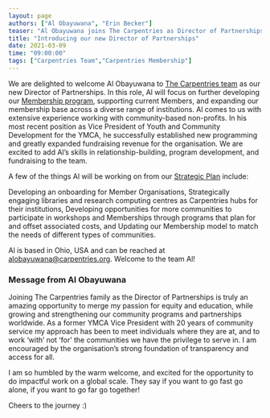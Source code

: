 ```yaml
---
layout: page
authors: ["Al Obayuwana", "Erin Becker"]
teaser: "Al Obayuwana joins The Carpentries as Director of Partnerships"
title: "Introducing our new Director of Partnerships"
date: 2021-03-09
time: "09:00:00"
tags: ["Carpentries Team","Carpentries Membership"]
---
```


We are delighted to welcome Al Obayuwana to [The Carpentries team](https://carpentries.org/team/) as our new Director of Partnerships. In this role, Al will focus on further developing our [Membership program](https://carpentries.org/membership/), supporting current Members, and expanding our membership base across a diverse range of institutions. Al comes to us with extensive experience working with community-based non-profits. In his most recent position as Vice President of Youth and Community Development for the YMCA, he successfully established new programming and greatly expanded fundraising revenue for the organisation. We are excited to add Al’s skills in relationship-building, program development, and fundraising to the team.

A few of the things Al will be working on from our [Strategic Plan](https://carpentries.org/strategic-plan/) include:

Developing an onboarding for Member Organisations,
Strategically engaging libraries and research computing centres as Carpentries hubs for their institutions,
Developing opportunities for more communities to participate in workshops and Memberships through programs that plan for and offset associated costs, and
Updating our Membership model to match the needs of different types of communities.

Al is based in Ohio, USA and can be reached at [alobayuwana@carpentries.org](mailto:alobayuwana@carpentries.org). Welcome to the team Al!

### Message from Al Obayuwana

Joining The Carpentries family as the Director of Partnerships is truly an amazing opportunity to merge my passion for equity and education, while growing and strengthening our community programs and partnerships worldwide. As a former YMCA Vice President with 20 years of community service my approach has been to meet individuals where they are at, and to work ‘with’ not ‘for’ the communities we have the privilege to serve in. I am encouraged by the organisation’s strong foundation of transparency and access for all.

I am so humbled by the warm welcome, and excited for the opportunity to do impactful work on a global scale.  They say if you want to go fast go alone, if you want to go far go together!

Cheers to the journey :)
